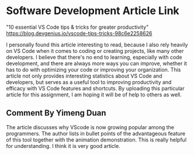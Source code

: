 # **Software Development Article Link**
"10 essential VS Code tips & tricks for greater productivity"
https://blog.devgenius.io/vscode-tips-tricks-98c6e2258626 

I personally found this article interesting to read, because I also rely heavily on VS Code when it comes to coding or creating projects, like many other developers. I believe that there's no end to learning, especially with code development, and there are always more ways you can improve, whether it has to do with optimizing your code or improving your organization. This article not only provides interesting statistics about VS Code and developers, but serves as a useful tool to improving productivity and efficacy with VS Code features and shortcuts. By uploading this particular article for this assignment, I am hoping it will be of help to others as well. 

## Comment By Yimeng Duan
The article discusses why VScode is now growing popular among the programmers. The author lists in bullet points of the advantageous feature of this tool together with the animation demonstration. This is really helpful for understanding. I think it is very good article.